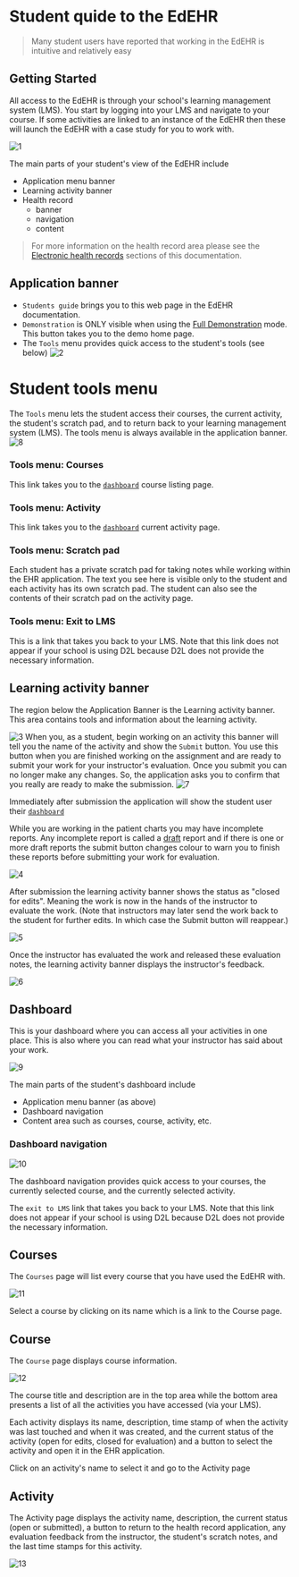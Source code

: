 # Student quide to the EdEHR

> Many student users have reported that working in the EdEHR is intuitive and relatively easy

## Getting Started

All access to the EdEHR is through your school's learning management system (LMS). You start by logging into your LMS and navigate to your course. If some activities are linked to an instance of the EdEHR then these will launch the EdEHR with a case study for you to work with.

![1]

The main parts of your student's view of the EdEHR include

- Application menu banner
- Learning activity banner
- Health record
  - banner
  - navigation
  - content

> For more information on the health record area please see the [Electronic health records](/ehr) sections of this documentation.


## Application banner

- ```Students guide``` brings you to this web page in the EdEHR documentation.
- ```Demonstration``` is ONLY visible when using the [Full Demonstration](/#full-demonstration-mode) mode. This button takes you to the demo home page.
- The ```Tools``` menu provides quick access to the student's tools (see below)
![2]


# Student tools menu
The ```Tools``` menu lets the student access their courses, the current activity, the student's scratch pad, and to return back to your learning management system (LMS). The tools menu is always available in the application banner.
![8]

### Tools menu: Courses

This link takes you to the [```dashboard```](/student/#dashboard) course listing page.

### Tools menu: Activity

This link takes you to the [```dashboard```](/student/#dashboard) current activity page.

### Tools menu: Scratch pad

Each student has a private scratch pad for taking notes while working within the EHR application. The text you see here is visible only to the student and each activity has its own scratch pad.  The student can also see the contents of their scratch pad on the activity page.

### Tools menu: Exit to LMS

This is a link that takes you back to your LMS.  Note that this link does not appear if your school is using D2L because D2L does not provide the necessary information.


## Learning activity banner

The region below the Application Banner is the Learning activity banner.  This area contains tools and information about the learning activity.

![3]
When you, as a student, begin working on an activity this banner will tell you the name of the activity and show 
the ```Submit``` button. You use this button when you are finished working on the assignment and are ready 
to submit your work for your instructor's evaluation. Once you submit you can no longer make any changes. 
So, the application asks you to confirm that you really are ready to make the submission.
![7]

Immediately after submission the application will show the student user their [```dashboard```](/student/#dashboard)

While you are working in the patient charts you may have incomplete reports. Any incomplete report is 
called a [draft](/ehr/#draft-reports-and-verifying-correctness) report and if there is one or more draft reports the submit button changes colour to warn you to finish these reports before submitting your work for evaluation.

![4]

After submission the learning activity banner shows the status as "closed for edits". Meaning the work is now in the hands of the instructor to evaluate the work. (Note that instructors may later send the work back to the student for further edits. In which case the Submit button will reappear.)

![5]

Once the instructor has evaluated the work and released these evaluation notes, the learning activity banner displays the instructor's feedback.

![6]

## Dashboard

This is your dashboard where you can access all your activities in one place.  This is also where you can read what your instructor has said about your work.

![9]

The main parts of the student's dashboard include

- Application menu banner (as above)
- Dashboard navigation
- Content area such as courses, course, activity, etc.

### Dashboard navigation

![10]

The dashboard navigation provides quick access to your courses, the currently selected course, and the currently selected activity. 

The ```exit to LMS``` link that takes you back to your LMS.  Note that this link does not appear if your school is using D2L because D2L does not provide the necessary information.


## Courses

The ```Courses``` page will list every course that you have used the EdEHR with.

![11]

Select a course by clicking on its name which is a link to the Course page.

## Course

The ```Course``` page displays course information.

![12]

The course title and description are in the top area while the bottom area presents a list of all the activities you have accessed (via your LMS).

Each activity displays its name, description, time stamp of when the activity was last touched and when it was created, and the current status of the activity (open for edits, closed for evaluation) and a button to select the activity and open it in the EHR application.

Click on an activity's name to select it and go to the Activity page

## Activity

The Activity page displays the activity name, description, the current status (open or submitted), a button to return to the health record application, any evaluation feedback from the instructor, the student's scratch notes, and the last time stamps for this activity.  

![13]


[1]: ./student-main-ehr-page.png "Main page"
[2]: ./student-application-banner.png "Student top banner"
[3]: ./student-learning-activity-banner-1.png "Student learning activity banner - 1"
[4]: ./student-learning-activity-banner-2.png "Student learning activity banner - 2"
[5]: ./student-learning-activity-banner-3.png "Student learning activity banner - 3"
[6]: ./student-learning-activity-banner-4.png "Student learning activity banner - 4"
[7]: ./student-submit-confirm.png "Student submit confirm dialog"
[8]: ./student-tools.png "Studnet tools"
[9]: ./student-dashboard.png "Student dashboard"
[10]: ./student-dashboard-navigation.png "Student dashboard navigation"
[11]: ./student-courses-page.png "Student courses page"
[12]: ./student-course-page.png "Student course page"
[13]: ./student-activity-page.png "Student activity page"
